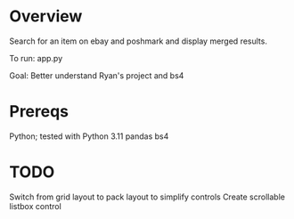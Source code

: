 # Overview
Search for an item on ebay and poshmark and display merged results.

To run: app.py

Goal: Better understand Ryan's project and bs4

# Prereqs
Python; tested with Python 3.11
pandas
bs4

# TODO
Switch from grid layout to pack layout to simplify controls
Create scrollable listbox control




